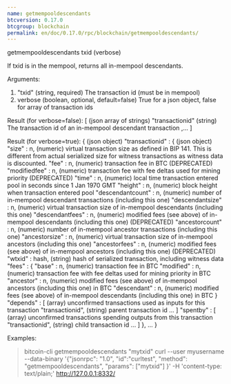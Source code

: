 ```yaml
---
name: getmempooldescendants
btcversion: 0.17.0
btcgroup: blockchain
permalink: en/doc/0.17.0/rpc/blockchain/getmempooldescendants/
---
```


getmempooldescendants txid (verbose)

If txid is in the mempool, returns all in-mempool descendants.

Arguments:
1. "txid"                 (string, required) The transaction id (must be in mempool)
2. verbose                  (boolean, optional, default=false) True for a json object, false for array of transaction ids

Result (for verbose=false):
[                       (json array of strings)
  "transactionid"           (string) The transaction id of an in-mempool descendant transaction
  ,...
]

Result (for verbose=true):
{                           (json object)
  "transactionid" : {       (json object)
    "size" : n,             (numeric) virtual transaction size as defined in BIP 141. This is different from actual serialized size for witness transactions as witness data is discounted.
    "fee" : n,              (numeric) transaction fee in BTC (DEPRECATED)
    "modifiedfee" : n,      (numeric) transaction fee with fee deltas used for mining priority (DEPRECATED)
    "time" : n,             (numeric) local time transaction entered pool in seconds since 1 Jan 1970 GMT
    "height" : n,           (numeric) block height when transaction entered pool
    "descendantcount" : n,  (numeric) number of in-mempool descendant transactions (including this one)
    "descendantsize" : n,   (numeric) virtual transaction size of in-mempool descendants (including this one)
    "descendantfees" : n,   (numeric) modified fees (see above) of in-mempool descendants (including this one) (DEPRECATED)
    "ancestorcount" : n,    (numeric) number of in-mempool ancestor transactions (including this one)
    "ancestorsize" : n,     (numeric) virtual transaction size of in-mempool ancestors (including this one)
    "ancestorfees" : n,     (numeric) modified fees (see above) of in-mempool ancestors (including this one) (DEPRECATED)
    "wtxid" : hash,         (string) hash of serialized transaction, including witness data
    "fees" : {
        "base" : n,         (numeric) transaction fee in BTC
        "modified" : n,     (numeric) transaction fee with fee deltas used for mining priority in BTC
        "ancestor" : n,     (numeric) modified fees (see above) of in-mempool ancestors (including this one) in BTC
        "descendant" : n,   (numeric) modified fees (see above) of in-mempool descendants (including this one) in BTC
    }
    "depends" : [           (array) unconfirmed transactions used as inputs for this transaction
        "transactionid",    (string) parent transaction id
       ... ]
    "spentby" : [           (array) unconfirmed transactions spending outputs from this transaction
        "transactionid",    (string) child transaction id
       ... ]
  }, ...
}

Examples:
> bitcoin-cli getmempooldescendants "mytxid"
> curl --user myusername --data-binary '{"jsonrpc": "1.0", "id":"curltest", "method": "getmempooldescendants", "params": ["mytxid"] }' -H 'content-type: text/plain;' http://127.0.0.1:8332/


